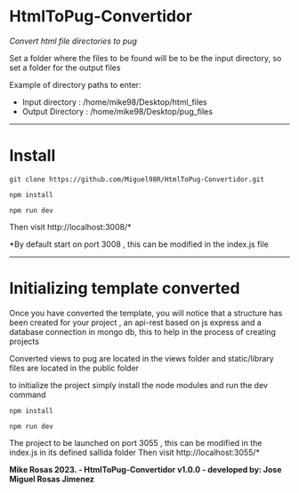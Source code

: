 # HtmlToPug-Convertidor
*Convert html file directories to pug*

Set a folder where the files to be found will be to be the input directory, so set a folder for the output files 

Example of directory paths to enter:
- Input directory : /home/mike98/Desktop/html_files
- Output Directory : /home/mike98/Desktop/pug_files

---
# Install

```
git clone https://github.com/Miguel98R/HtmlToPug-Convertidor.git
```

```
npm install
```

```
npm run dev
```


Then visit http://localhost:3008/*


*By default start on port 3008 , this can be modified in the index.js file

---
# Initializing template converted

Once you have converted the template, you will notice that a structure has been created for your project ,
an api-rest based on js express and a database connection in mongo db, this to help in the process of creating projects

Converted views to pug are located in the views folder and static/library files are located in the public folder

to initialize the project simply install the node modules and run the dev command


```
npm install
```

```
npm run dev
```
The project to be launched on port 3055 , this can be modified in the index.js in its defined sallida folder
Then visit http://localhost:3055/*


**Mike Rosas 2023. - HtmlToPug-Convertidor v1.0.0  - developed by: Jose Miguel Rosas Jimenez**
